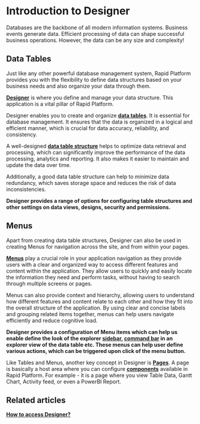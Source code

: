 # Introduction to Designer

Databases are the backbone of all modern information systems. Business events generate data. Efficient processing of data can shape successful business operations. However, the data can be any size and complexity!

## Data Tables

Just like any other powerful database management system, Rapid Platform provides you with the flexibility to define data structures based on your business needs and also organize your data through them.

[**Designer**](</docs/Rapid/3-User Manual/glossary/glossary.md#designer> "Designer") is where you define and manage your data structure. This application is a vital pillar of Rapid Platform.

Designer enables you to create and organize [**data tables**](</docs/Rapid/3-User Manual/glossary/glossary.md#data-table> "Data Table"). It is essential for database management. It ensures that the data is organized in a logical and efficient manner, which is crucial for data accuracy, reliability, and consistency.

A well-designed [**data table structure**](</docs/Rapid/3-User Manual/glossary/glossary.md#data-table> "Data Table") helps to optimize data retrieval and processing, which can significantly improve the performance of the data processing, analytics and reporting. It also makes it easier to maintain and update the data over time.

Additionally, a good data table structure can help to minimize data redundancy, which saves storage space and reduces the risk of data inconsistencies.

**Designer provides a range of options for configuring table structures and other settings on data views, designs, security and permissions.**

## Menus

Apart from creating data table structures, Designer can also be used in creating Menus for navigation across the site, and from within your pages.

[**Menus**](</docs/Rapid/3-User Manual/glossary/glossary.md#menu> "Menu") play a crucial role in your application navigation as they provide users with a clear and organized way to access different features and content within the application. They allow users to quickly and easily locate the information they need and perform tasks, without having to search through multiple screens or pages.  
  
Menus can also provide context and hierarchy, allowing users to understand how different features and content relate to each other and how they fit into the overall structure of the application. By using clear and concise labels and grouping related items together, menus can help users navigate efficiently and reduce cognitive load.  
  
**Designer provides a configuration of Menu items which can help us enable define the look of the explorer [sidebar](</docs/Rapid/3-User Manual/glossary/glossary.md#sidebar> "Sidebar"), [command bar](</docs/Rapid/3-User Manual/glossary/glossary.md#command-bar> "How to configure a Menu button in a command bar?") in an explorer view of the data table etc. These menus can help user define various actions, which can be triggered upon click of the menu button.**

Like Tables and Menus, another key concept in Designer is **[Pages](</docs/Rapid/3-User Manual/glossary/glossary.md#page> "Page")**. A page is basically a host area where you can configure **[components](</docs/Rapid/3-User Manual/glossary/glossary.md#page> "Page")** available in Rapid Platform. For example - it is a page where you view Table Data, Gantt Chart, Activity feed, or even a PowerBI Report.

## Related articles

[**How to access Designer?**](/docs/Rapid/3-User%20Manual/3-Designer/2-how-to-access-designer/2-how-to-access-designer.md "How to access Designer (Dezigna application)?")

